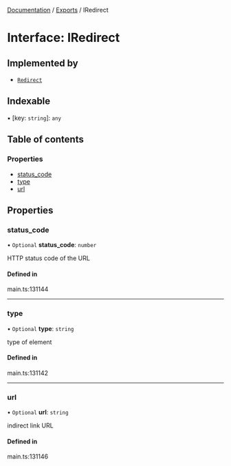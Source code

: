 [Documentation](../README.md) / [Exports](../modules.md) / IRedirect

# Interface: IRedirect

## Implemented by

- [`Redirect`](../classes/Redirect.md)

## Indexable

▪ [key: `string`]: `any`

## Table of contents

### Properties

- [status\_code](IRedirect.md#status_code)
- [type](IRedirect.md#type)
- [url](IRedirect.md#url)

## Properties

### status\_code

• `Optional` **status\_code**: `number`

HTTP status code of the URL

#### Defined in

main.ts:131144

___

### type

• `Optional` **type**: `string`

type of element

#### Defined in

main.ts:131142

___

### url

• `Optional` **url**: `string`

indirect link URL

#### Defined in

main.ts:131146
